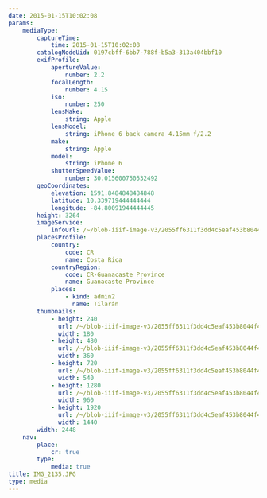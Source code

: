 ```yaml
---
date: 2015-01-15T10:02:08
params:
    mediaType:
        captureTime:
            time: 2015-01-15T10:02:08
        catalogNodeUid: 0197cbff-6bb7-788f-b5a3-313a404bbf10
        exifProfile:
            apertureValue:
                number: 2.2
            focalLength:
                number: 4.15
            iso:
                number: 250
            lensMake:
                string: Apple
            lensModel:
                string: iPhone 6 back camera 4.15mm f/2.2
            make:
                string: Apple
            model:
                string: iPhone 6
            shutterSpeedValue:
                number: 30.015600750532492
        geoCoordinates:
            elevation: 1591.8484848484848
            latitude: 10.339719444444444
            longitude: -84.80091944444445
        height: 3264
        imageService:
            infoUrl: /~/blob-iiif-image-v3/2055ff6311f3dd4c5eaf453b8044f499176390362b9a1da2893c1169fc60cf1f/info.json
        placesProfile:
            country:
                code: CR
                name: Costa Rica
            countryRegion:
                code: CR-Guanacaste Province
                name: Guanacaste Province
            places:
                - kind: admin2
                  name: Tilarán
        thumbnails:
            - height: 240
              url: /~/blob-iiif-image-v3/2055ff6311f3dd4c5eaf453b8044f499176390362b9a1da2893c1169fc60cf1f/full/180%2C240/0/default.jpg
              width: 180
            - height: 480
              url: /~/blob-iiif-image-v3/2055ff6311f3dd4c5eaf453b8044f499176390362b9a1da2893c1169fc60cf1f/full/360%2C480/0/default.jpg
              width: 360
            - height: 720
              url: /~/blob-iiif-image-v3/2055ff6311f3dd4c5eaf453b8044f499176390362b9a1da2893c1169fc60cf1f/full/540%2C720/0/default.jpg
              width: 540
            - height: 1280
              url: /~/blob-iiif-image-v3/2055ff6311f3dd4c5eaf453b8044f499176390362b9a1da2893c1169fc60cf1f/full/960%2C1280/0/default.jpg
              width: 960
            - height: 1920
              url: /~/blob-iiif-image-v3/2055ff6311f3dd4c5eaf453b8044f499176390362b9a1da2893c1169fc60cf1f/full/1440%2C1920/0/default.jpg
              width: 1440
        width: 2448
    nav:
        place:
            cr: true
        type:
            media: true
title: IMG_2135.JPG
type: media
---
```

